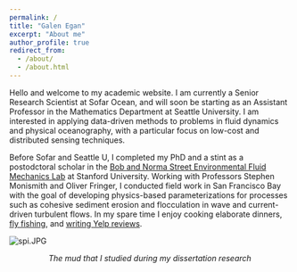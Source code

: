 ```yaml
---
permalink: /
title: "Galen Egan"
excerpt: "About me"
author_profile: true
redirect_from: 
  - /about/
  - /about.html
---
```


<!-- Google tag (gtag.js) -->
<script async src="https://www.googletagmanager.com/gtag/js?id=G-1G9CHBPGPG"></script>
<script>
  window.dataLayer = window.dataLayer || [];
  function gtag(){dataLayer.push(arguments);}
  gtag('js', new Date());

  gtag('config', 'G-1G9CHBPGPG');
</script>

Hello and welcome to my academic website. I am currently a Senior Research Scientist at Sofar Ocean, and will soon be starting as an Assistant Professor in the Mathematics Department at Seattle University. I am interested in applying data-driven methods to problems in fluid dynamics and physical oceanography, with a particular focus on low-cost and distributed sensing techniques. 

Before Sofar and Seattle U, I completed my PhD and a stint as a postodctoral scholar in the [Bob and Norma Street Environmental Fluid Mechanics Lab](https://cee.stanford.edu/research/labs-centers/bob-and-norma-street-environmental-fluid-mechanics-laboratory) at Stanford University. Working with Professors Stephen Monismith and Oliver Fringer, I conducted field work in San Francisco Bay with the goal of developing physics-based parameterizations for processes such as cohesive sediment erosion and flocculation in wave and current-driven turbulent flows. In my spare time I enjoy cooking elaborate dinners, [fly fishing](../images/flyfishing.jpeg), and [writing Yelp reviews](https://www.yelp.com/user_details_reviews_self?userid=yosI54Xkh_tT0iL6U8STCQ).

![spi.JPG](../images/spi.JPG)
<div align="center"> <em>The mud that I studied during my dissertation research</em> </div>
